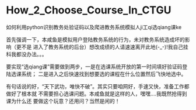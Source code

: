 # How_2_Choose_Course_In_CTGU
如何利用python识别教务处验证码以及爬进教务系统模拟人ji工qi选qiang课ke

首先强调一下，本咸鱼是模拟用户登陆教务系统的行为，未对教务系统造成坏的影响（更不是
进入了教务系统的后台）想改成绩的人请速速离开此地(-_-)!我自己挂科我都没办法。。。

要实现“选qiang课”需要做到两步，一是在选课系统开放的第一时间填好验证码登陆选课系统；
二是进入之后快速找到想要选的课程在什么位置然后飞快地选中。

有句话说的好，“天下武功，唯快不破”。其实只要咱网好，手速又快，准备工作都做好了根本就
不需要担心选课问题。本咸鱼就是这样的人，嘿嘿....我既然抢得到课为什么还
要做这个玩意？还用问？当然是闲的！

